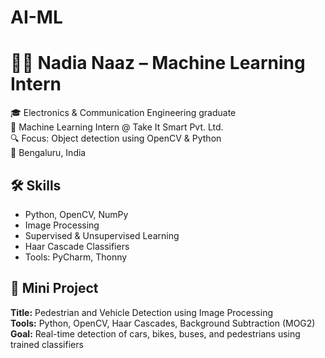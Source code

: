 # AI-ML
# 👩‍💻 Nadia Naaz – Machine Learning Intern

🎓 Electronics & Communication Engineering graduate  
🧠 Machine Learning Intern @ Take It Smart Pvt. Ltd.  
🔍 Focus: Object detection using OpenCV & Python  
📍 Bengaluru, India

## 🛠️ Skills
- Python, OpenCV, NumPy
- Image Processing
- Supervised & Unsupervised Learning
- Haar Cascade Classifiers
- Tools: PyCharm, Thonny

## 📌 Mini Project
**Title:** Pedestrian and Vehicle Detection using Image Processing  
**Tools:** Python, OpenCV, Haar Cascades, Background Subtraction (MOG2)  
**Goal:** Real-time detection of cars, bikes, buses, and pedestrians using trained classifiers  
